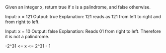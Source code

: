 Given an integer x, return true if x is a  palindrome, and false otherwise.

<!-- Example 1 -->
Input: x = 121
Output: true
Explanation: 121 reads as 121 from left to right and from right to left.

<!-- Example 2 -->
Input: x = 10
Output: false
Explanation: Reads 01 from right to left. Therefore it is not a palindrome.

<!-- Constraints -->
-2^31 <= x <= 2^31 - 1